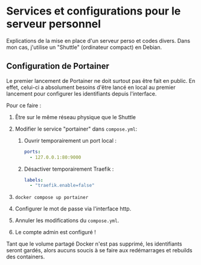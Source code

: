 # Services et configurations pour le serveur personnel

Explications de la mise en place d'un serveur perso et codes divers. Dans mon cas, j'utilise un "Shuttle" (ordinateur compact) en Debian.

## Configuration de Portainer

Le premier lancement de Portainer ne doit surtout pas être fait en public. En effet, celui-ci a absolument besoins d'être lancé en local au premier lancement pour configurer les identifiants depuis l'interface.

Pour ce faire :

1. Être sur le même réseau physique que le Shuttle
2. Modifier le service "portainer" dans `compose.yml`:

   1. Ouvrir temporairement un port local :

      ```yml
      ports:
        - 127.0.0.1:80:9000
      ```

   2. Désactiver temporairement Traefik :

      ```yml
      labels:
        - "traefik.enable=false"
      ```

3. `docker compose up portainer`
4. Configurer le mot de passe via l'interface http.
5. Annuler les modifications du `compose.yml`.
6. Le compte admin est configuré !

Tant que le volume partagé Docker n'est pas supprimé, les identifiants seront gardés, alors aucuns soucis à se faire aux redémarrages et rebuilds des containers.
